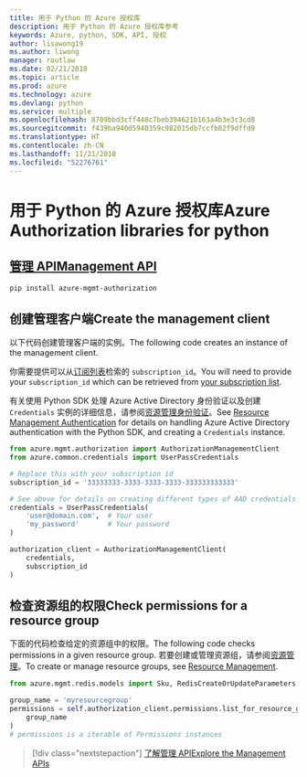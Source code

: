 ```yaml
---
title: 用于 Python 的 Azure 授权库
description: 用于 Python 的 Azure 授权库参考
keywords: Azure, python, SDK, API, 授权
author: lisawong19
ms.author: liwong
manager: routlaw
ms.date: 02/21/2018
ms.topic: article
ms.prod: azure
ms.technology: azure
ms.devlang: python
ms.service: multiple
ms.openlocfilehash: 8709bbd3cff448c7beb394621b163a4b3e3c3cd8
ms.sourcegitcommit: f439ba940d5940359c982015db7ccfb82f9dffd9
ms.translationtype: HT
ms.contentlocale: zh-CN
ms.lasthandoff: 11/21/2018
ms.locfileid: "52276761"
---
```

# <a name="azure-authorization-libraries-for-python"></a><span data-ttu-id="6ff2c-104">用于 Python 的 Azure 授权库</span><span class="sxs-lookup"><span data-stu-id="6ff2c-104">Azure Authorization libraries for python</span></span>

## <a name="management-apipythonapioverviewazureauthorizationmanagement"></a>[<span data-ttu-id="6ff2c-105">管理 API</span><span class="sxs-lookup"><span data-stu-id="6ff2c-105">Management API</span></span>](/python/api/overview/azure/authorization/management)

```bash
pip install azure-mgmt-authorization
```

## <a name="create-the-management-client"></a><span data-ttu-id="6ff2c-106">创建管理客户端</span><span class="sxs-lookup"><span data-stu-id="6ff2c-106">Create the management client</span></span>

<span data-ttu-id="6ff2c-107">以下代码创建管理客户端的实例。</span><span class="sxs-lookup"><span data-stu-id="6ff2c-107">The following code creates an instance of the management client.</span></span>

<span data-ttu-id="6ff2c-108">你需要提供可以从[订阅列表](https://manage.windowsazure.com/#Workspaces/AdminTasks/SubscriptionMapping)检索的 ``subscription_id``。</span><span class="sxs-lookup"><span data-stu-id="6ff2c-108">You will need to provide your ``subscription_id`` which can be retrieved from [your subscription list](https://manage.windowsazure.com/#Workspaces/AdminTasks/SubscriptionMapping).</span></span>

<span data-ttu-id="6ff2c-109">有关使用 Python SDK 处理 Azure Active Directory 身份验证以及创建 ``Credentials`` 实例的详细信息，请参阅[资源管理身份验证](/python/azure/python-sdk-azure-authenticate)。</span><span class="sxs-lookup"><span data-stu-id="6ff2c-109">See [Resource Management Authentication](/python/azure/python-sdk-azure-authenticate) for details on handling Azure Active Directory authentication with the Python SDK, and creating a ``Credentials`` instance.</span></span>

```python
from azure.mgmt.authorization import AuthorizationManagementClient
from azure.common.credentials import UserPassCredentials

# Replace this with your subscription id
subscription_id = '33333333-3333-3333-3333-333333333333'

# See above for details on creating different types of AAD credentials
credentials = UserPassCredentials(
    'user@domain.com',  # Your user
    'my_password'       # Your password
)

authorization_client = AuthorizationManagementClient(
    credentials,
    subscription_id
)
``` 

## <a name="check-permissions-for-a-resource-group"></a><span data-ttu-id="6ff2c-110">检查资源组的权限</span><span class="sxs-lookup"><span data-stu-id="6ff2c-110">Check permissions for a resource group</span></span>

<span data-ttu-id="6ff2c-111">下面的代码检查给定的资源组中的权限。</span><span class="sxs-lookup"><span data-stu-id="6ff2c-111">The following code checks permissions in a given resource group.</span></span>
<span data-ttu-id="6ff2c-112">若要创建或管理资源组，请参阅[资源管理](/python/api/overview/azure/azure.mgmt.resource)。</span><span class="sxs-lookup"><span data-stu-id="6ff2c-112">To create or manage resource groups, see [Resource Management](/python/api/overview/azure/azure.mgmt.resource).</span></span>

```python
from azure.mgmt.redis.models import Sku, RedisCreateOrUpdateParameters

group_name = 'myresourcegroup'
permissions = self.authorization_client.permissions.list_for_resource_group(
    group_name
)
# permissions is a iterable of Permissions instances
```

> [!div class="nextstepaction"]
> [<span data-ttu-id="6ff2c-113">了解管理 API</span><span class="sxs-lookup"><span data-stu-id="6ff2c-113">Explore the Management APIs</span></span>](/python/api/overview/azure/authorization/management)


